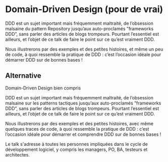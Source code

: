 # Domain-Driven Design (pour de vrai)

DDD est un sujet important mais fréquemment maltraité, de l’obsession malsaine du pattern Repository jusqu’aux auto-proclamés ”frameworks DDD”, sans parler des articles de blogs trompeurs. Pourtant l’essentiel est ailleurs, et l’objet de ce talk de faire le point sur ce qu’est vraiment DDD. 

Nous illustrerons par des exemples et des petites histoires, et même un peu de code, à quoi ressemble la pratique de DDD : c’est l’occasion idéale pour démarrer DDD sur de bonnes bases !

## Alternative

Domain-Driven Design bien compris

DDD est un sujet important mais fréquemment maltraité, de l’obsession malsaine sur les patterns tactiques jusqu’aux auto-proclamés ”frameworks DDD”, sans parler des articles de blogs trompeurs. Pourtant l’essentiel est ailleurs, et l’objet de ce talk de faire le point sur ce qu’est vraiment DDD.

Nous illustrerons par des exemples et des petites histoires, avec même quelques traces de code, à quoi ressemble la pratique de DDD : c’est l’occasion idéale pour démarrer et comprendre DDD sur de bonnes bases !

Le talk s'adresse à toutes les personnes impliquées dans le cycle de développement logiciel, y compris les managers, PO, BA, testeurs et architectes.
